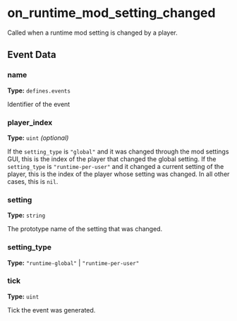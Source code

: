 # on_runtime_mod_setting_changed

Called when a runtime mod setting is changed by a player.

## Event Data

### name

**Type:** `defines.events`

Identifier of the event

### player_index

**Type:** `uint` *(optional)*

If the `setting_type` is `"global"` and it was changed through the mod settings GUI, this is the index of the player that changed the global setting. If the `setting_type` is `"runtime-per-user"` and it changed a current setting of the player, this is the index of the player whose setting was changed. In all other cases, this is `nil`.

### setting

**Type:** `string`

The prototype name of the setting that was changed.

### setting_type

**Type:** `"runtime-global"` | `"runtime-per-user"`

### tick

**Type:** `uint`

Tick the event was generated.

